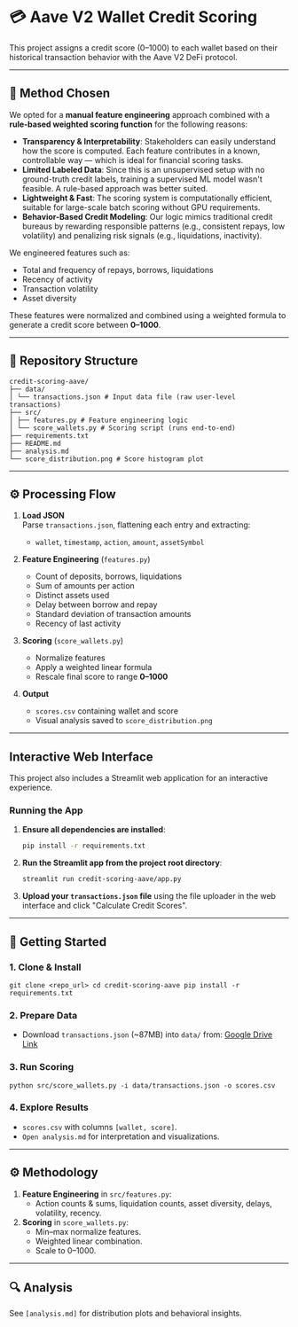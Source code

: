 # 💳 Aave V2 Wallet Credit Scoring

This project assigns a credit score (0–1000) to each wallet based on their historical transaction behavior with the Aave V2 DeFi protocol.

---

## 🧠 Method Chosen

We opted for a **manual feature engineering** approach combined with a **rule-based weighted scoring function** for the following reasons:

- **Transparency & Interpretability**: Stakeholders can easily understand how the score is computed. Each feature contributes in a known, controllable way — which is ideal for financial scoring tasks.
- **Limited Labeled Data**: Since this is an unsupervised setup with no ground-truth credit labels, training a supervised ML model wasn't feasible. A rule-based approach was better suited.
- **Lightweight & Fast**: The scoring system is computationally efficient, suitable for large-scale batch scoring without GPU requirements.
- **Behavior-Based Credit Modeling**: Our logic mimics traditional credit bureaus by rewarding responsible patterns (e.g., consistent repays, low volatility) and penalizing risk signals (e.g., liquidations, inactivity).

We engineered features such as:
- Total and frequency of repays, borrows, liquidations
- Recency of activity
- Transaction volatility
- Asset diversity

These features were normalized and combined using a weighted formula to generate a credit score between **0–1000**.

---

## 📁 Repository Structure

```
credit-scoring-aave/
├── data/
│ └── transactions.json # Input data file (raw user-level transactions)
├── src/
│ ├── features.py # Feature engineering logic
│ └── score_wallets.py # Scoring script (runs end-to-end)
├── requirements.txt
├── README.md
├── analysis.md
└── score_distribution.png # Score histogram plot
```
---

## ⚙️ Processing Flow

1. **Load JSON**  
   Parse `transactions.json`, flattening each entry and extracting:  
   - `wallet`, `timestamp`, `action`, `amount`, `assetSymbol`

2. **Feature Engineering** (`features.py`)  
   - Count of deposits, borrows, liquidations  
   - Sum of amounts per action  
   - Distinct assets used  
   - Delay between borrow and repay  
   - Standard deviation of transaction amounts  
   - Recency of last activity

3. **Scoring** (`score_wallets.py`)  
   - Normalize features  
   - Apply a weighted linear formula  
   - Rescale final score to range **0–1000**

4. **Output**  
   - `scores.csv` containing wallet and score  
   - Visual analysis saved to `score_distribution.png`

---

## Interactive Web Interface

This project also includes a Streamlit web application for an interactive experience.

### Running the App

1.  **Ensure all dependencies are installed**:
    ```bash
    pip install -r requirements.txt
    ```
2.  **Run the Streamlit app from the project root directory**:
    ```bash
    streamlit run credit-scoring-aave/app.py
    ```
3.  **Upload your `transactions.json` file** using the file uploader in the web interface and click "Calculate Credit Scores".


---

## 🚀 Getting Started

### 1. Clone & Install

`git clone <repo_url> cd credit-scoring-aave pip install -r requirements.txt`

### 2. Prepare Data
- Download `transactions.json` (~87MB) into `data/` from:
[Google Drive Link](https://drive.google.com/file/d/1ISFbAXxadMrt7Zl96rmzzZmEKZnyW7FS/view?usp=sharing)


### 3. Run Scoring
`python src/score_wallets.py -i data/transactions.json -o scores.csv`

### 4. Explore Results
- `scores.csv` with columns `[wallet, score]`.
- `Open analysis.md` for interpretation and visualizations.

---

## ⚙️ Methodology
1. **Feature Engineering** in `src/features.py`:
   - Action counts & sums, liquidation counts, asset diversity, delays, volatility, recency.
2. **Scoring** in `score_wallets.py`:
   - Min–max normalize features.
   - Weighted linear combination.
   - Scale to 0–1000.

---

## 🔍 Analysis
See `[analysis.md]` for distribution plots and behavioral insights.

